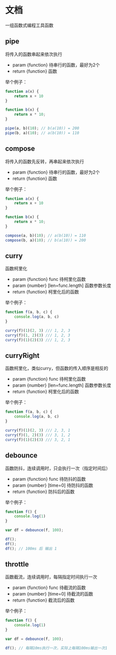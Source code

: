# 文档
一组函数式编程工具函数

## pipe
将传入的函数串起来依次执行

- param {function} 待串行的函数，最好为2个
- return {function} 函数

举个例子：

```js
function a(x) {
    return x + 10
}

function b(x) {
    return x * 10;
}

pipe(a, b)(10); // b(a(10)) = 200
pipe(b, a)(10); // a(b(10)) = 110
```

## compose
将传入的函数先反转，再串起来依次执行

- param {function} 待串行的函数，最好为2个
- return {function} 函数

举个例子：

```js
function a(x) {
    return x + 10
}

function b(x) {
    return x * 10;
}

compose(a, b)(10); // a(b(10)) = 110
compose(b, a)(10); // b(a(10)) = 200
```

## curry
函数柯里化

- param {function} func 待柯里化函数
- param {number} [len=func.length] 函数参数长度
- return {function} 柯里化后的函数

举个例子：

```js
function f(a, b, c) {
    console.log(a, b, c)
}

curry(f)(1)(2, 3) /// 1, 2, 3
curry(f)(1, 2)(3) /// 1, 2, 3
curry(f)(1)(2)(3) /// 1, 2, 3
```

## curryRight
函数柯里化，类似curry，但函数的传入顺序是相反的

- param {function} func 待柯里化函数
- param {number} [len=func.length] 函数参数长度
- return {function} 柯里化后的函数

举个例子：

```js
function f(a, b, c) {
    console.log(a, b, c)
}

curry(f)(1)(2, 3) /// 2, 3, 1
curry(f)(1, 2)(3) /// 3, 1, 2
curry(f)(1)(2)(3) /// 3, 2, 1
```

## debounce
函数防抖，连续调用时，只会执行一次（指定时间后）

- param {function} func 待防抖的函数
- param {number} [time=0] 待防抖的函数
- return {function} 防抖后的函数

举个例子：

```js
function f() {
    console.log(1)
}

var df = debounce(f, 100);

df();
df();
df(); // 100ms 后 输出 1
```

## throttle
函数截流，连续调用时，每隔指定时间执行一次

- param {function} func 待截流的函数
- param {number} [time=0] 待截流的函数
- return {function} 截流后的函数

举个例子：

```js
function f() {
    console.log(1)
}

var df = debounce(f, 100);

df(); // 每隔10ms执行一次，实际上每隔100ms输出一次1
```
